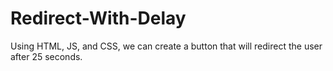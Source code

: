 # Redirect-With-Delay
Using HTML, JS, and CSS, we can create a button that will redirect the user after 25 seconds.
